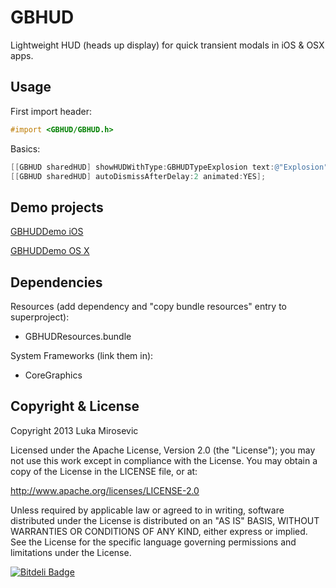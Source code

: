 GBHUD
============

Lightweight HUD (heads up display) for quick transient modals in iOS & OSX apps.

Usage
------------

First import header:

```objective-c
#import <GBHUD/GBHUD.h>
```

Basics:

```objective-c
[[GBHUD sharedHUD] showHUDWithType:GBHUDTypeExplosion text:@"Explosion" animated:YES];	//optionally animate
[[GBHUD sharedHUD] autoDismissAfterDelay:2 animated:YES];								//optionally autodismiss
```

Demo projects
------------

[GBHUDDemo iOS](https://github.com/lmirosevic/GBHUDDemo-iOS)

[GBHUDDemo OS X](https://github.com/lmirosevic/GBHUDDemo-OSX)

Dependencies
------------

Resources (add dependency and "copy bundle resources" entry to superproject):

* GBHUDResources.bundle

System Frameworks (link them in):

* CoreGraphics

Copyright & License
------------

Copyright 2013 Luka Mirosevic

Licensed under the Apache License, Version 2.0 (the "License"); you may not use this work except in compliance with the License. You may obtain a copy of the License in the LICENSE file, or at:

http://www.apache.org/licenses/LICENSE-2.0

Unless required by applicable law or agreed to in writing, software distributed under the License is distributed on an "AS IS" BASIS, WITHOUT WARRANTIES OR CONDITIONS OF ANY KIND, either express or implied. See the License for the specific language governing permissions and limitations under the License.

[![Bitdeli Badge](https://d2weczhvl823v0.cloudfront.net/lmirosevic/gbhud/trend.png)](https://bitdeli.com/free "Bitdeli Badge")
